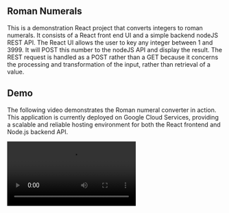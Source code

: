 ## Roman Numerals

This is a demonstration React project that 
converts integers to roman numerals. It consists of a 
React front end UI and a simple backend nodeJS REST API. 
The React UI allows the user to key any integer between 
1 and 3999. It will POST this number to the nodeJS API 
and display the result. The REST request is handled as
a POST rather than a GET because it concerns the processing
and transformation of the input, rather than retrieval
of a value.

## Demo

The following video demonstrates the Roman numeral converter in action. This application is currently deployed on Google Cloud Services, providing a scalable and reliable hosting environment for both the React frontend and Node.js backend API.

![Demo](raw/refs/heads/docs/demo.mov)
